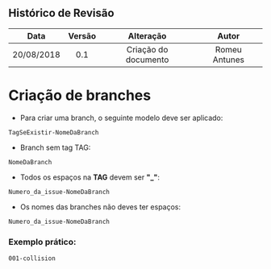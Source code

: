 ## Histórico de Revisão

|    Data    | Versão |                             Alteração                             |                    Autor                    |
|:----------:|:------:|:-----------------------------------------------------------------:|:-------------------------------------------:|
| 20/08/2018 |   0.1  | Criação do documento  |                Romeu Antunes                 |

# Criação de branches

* Para criar uma branch, o seguinte modelo deve ser aplicado:
```
TagSeExistir-NomeDaBranch
```

* Branch sem tag TAG:
```
NomeDaBranch
```

* Todos os espaços na **TAG** devem ser **"_"**:
```
Numero_da_issue-NomeDaBranch
```

* Os nomes das branches não deves ter espaços:
```
Numero_da_issue-NomeDaBranch
```

### Exemplo prático:
```
001-collision
```
